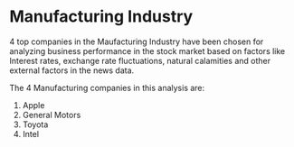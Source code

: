 # Manufacturing Industry

4 top companies in the Maufacturing Industry have been chosen for analyzing business performance in the stock market based on factors like Interest rates, exchange rate fluctuations, natural calamities and other external factors  in the news data.

The 4 Manufacturing companies in this analysis are:
1. Apple
2. General Motors
3. Toyota
4. Intel
